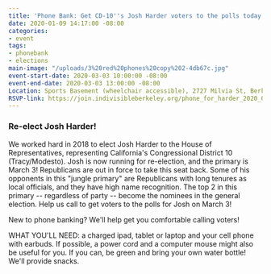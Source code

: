 ```yaml
---
title: 'Phone Bank: Get CD-10''s Josh Harder voters to the polls today! 3/3'
date: 2020-01-09 14:17:00 -08:00
categories:
- event
tags:
- phonebank
- elections
main-image: "/uploads/3%20red%20phones%20copy%202-4db67c.jpg"
event-start-date: 2020-03-03 10:00:00 -08:00
event-end-date: 2020-03-03 13:00:00 -08:00
Location: Sports Basement (wheelchair accessible), 2727 Milvia St, Berkeley CA 94703
RSVP-link: https://join.indivisibleberkeley.org/phone_for_harder_2020_03_03
---
```


### Re-elect Josh Harder! 

We worked hard in 2018 to elect Josh Harder to the House of Representatives, representing  California's Congressional District 10 (Tracy/Modesto). Josh is now running for re-election, and the primary is March 3! Republicans are out in force to take this seat back. Some of his opponents in this "jungle primary" are Republicans with long tenures as local officials, and they have high name recognition. The top 2 in this primary -- regardless of party -- become the nominees in the general election. Help us call to get voters to the polls for Josh on March 3!

New to phone banking? We'll help get you comfortable calling voters!

WHAT YOU'LL NEED: a charged ipad, tablet or laptop and your cell phone with earbuds. If possible, a power cord and a computer mouse might also be useful for you. If you can, be green and bring your own water bottle! We'll provide snacks.